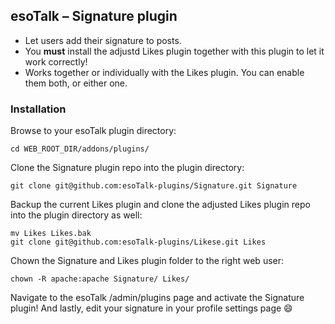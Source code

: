 ## esoTalk – Signature plugin

- Let users add their signature to posts.
- You **must** install the adjustd Likes plugin together with this plugin to let it work correctly!
- Works together or individually with the Likes plugin. You can enable them both, or either one.
 
 ### Installation


Browse to your esoTalk plugin directory:
```
cd WEB_ROOT_DIR/addons/plugins/
```

Clone the Signature plugin repo into the plugin directory:
```
git clone git@github.com:esoTalk-plugins/Signature.git Signature
```

Backup the current Likes plugin and clone the adjusted Likes plugin repo into the plugin directory as well:
```
mv Likes Likes.bak
git clone git@github.com:esoTalk-plugins/Likese.git Likes
```

Chown the Signature and Likes plugin folder to the right web user:
```
chown -R apache:apache Signature/ Likes/
```

Navigate to the esoTalk /admin/plugins page and activate the Signature plugin!
And lastly, edit your signature in your profile settings page :smile:
